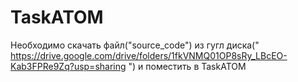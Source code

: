 # TaskATOM

Необходимо скачать файл("source_code") из гугл диска(" https://drive.google.com/drive/folders/1fkVNMQ01OP8sRy_LBcEO-Kab3FPRe9Zq?usp=sharing ") и поместить в TaskATOM
